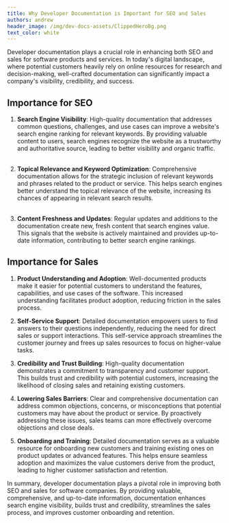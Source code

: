 ```yaml
---
title: Why Developer Documentation is Important for SEO and Sales
authors: andrew
header_image: /img/dev-docs-assets/ClippedHeroBg.png
text_color: white
---
```


Developer documentation plays a crucial role in enhancing both SEO and sales for software products and services. In today's digital landscape, where potential customers heavily rely on online resources for research and decision-making, well-crafted documentation can significantly impact a company's visibility, credibility, and success.

## Importance for SEO

1. **Search Engine Visibility**: High-quality documentation that addresses common questions, challenges, and use cases can improve a website's search engine ranking for relevant keywords. By providing valuable content to users, search engines recognize the website as a trustworthy and authoritative source, leading to better visibility and organic traffic.<br></br>

2. **Topical Relevance and Keyword Optimization**: Comprehensive documentation allows for the strategic inclusion of relevant keywords and phrases related to the product or service. This helps search engines better understand the topical relevance of the website, increasing its chances of appearing in relevant search results.<br></br>

3. **Content Freshness and Updates**: Regular updates and additions to the documentation create new, fresh content that search engines value. This signals that the website is actively maintained and provides up-to-date information, contributing to better search engine rankings.

## Importance for Sales

1. **Product Understanding and Adoption**: Well-documented products make it easier for potential customers to understand the features, capabilities, and use cases of the software. This increased understanding facilitates product adoption, reducing friction in the sales process.

2. **Self-Service Support**: Detailed documentation empowers users to find answers to their questions independently, reducing the need for direct sales or support interactions. This self-service approach streamlines the customer journey and frees up sales resources to focus on higher-value tasks.

3. **Credibility and Trust Building**: High-quality documentation demonstrates a commitment to transparency and customer support. This builds trust and credibility with potential customers, increasing the likelihood of closing sales and retaining existing customers.

4. **Lowering Sales Barriers**: Clear and comprehensive documentation can address common objections, concerns, or misconceptions that potential customers may have about the product or service. By proactively addressing these issues, sales teams can more effectively overcome objections and close deals.

5. **Onboarding and Training**: Detailed documentation serves as a valuable resource for onboarding new customers and training existing ones on product updates or advanced features. This helps ensure seamless adoption and maximizes the value customers derive from the product, leading to higher customer satisfaction and retention.

In summary, developer documentation plays a pivotal role in improving both SEO and sales for software companies. By providing valuable, comprehensive, and up-to-date information, documentation enhances search engine visibility, builds trust and credibility, streamlines the sales process, and improves customer onboarding and retention.
  
  
